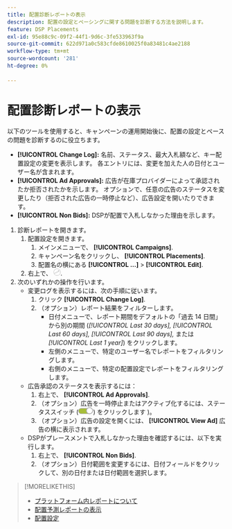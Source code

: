 ```yaml
---
title: 配置診断レポートの表示
description: 配置の設定とペーシングに関する問題を診断する方法を説明します。
feature: DSP Placements
exl-id: 95e88c9c-09f2-44f1-9d6c-3fe533963f9a
source-git-commit: 622d971a0c583cfde8610025f0a83481c4ae2188
workflow-type: tm+mt
source-wordcount: '281'
ht-degree: 0%

---
```


# 配置診断レポートの表示

<!-- Does this really belong in the Campaign Management > Reports section or in the Placements section? -->

以下のツールを使用すると、キャンペーンの運用開始後に、配置の設定とペースの問題を診断するのに役立ちます。

* **[!UICONTROL Change Log]:** 名前、ステータス、最大入札額など、キー配置設定の変更を表示します。 各エントリには、変更を加えた人の日付とユーザー名が含まれます。
* **[!UICONTROL Ad Approvals]:** 広告が在庫プロバイダーによって承認されたか拒否されたかを示します。 オプションで、任意の広告のステータスを変更したり（拒否された広告の一時停止など）、広告設定を開いたりできます。
* **[!UICONTROL Non Bids]:** DSPが配置で入札しなかった理由を示します。

1. 診断レポートを開きます。
   1. 配置設定を開きます。
      1. メインメニューで、 **[!UICONTROL Campaigns]**.
      1. キャンペーン名をクリックし、 **[!UICONTROL Placements]**.
      1. 配置名の横にある  **[!UICONTROL ...]** > **[!UICONTROL Edit]**.
   1. 右上で、 ![配置診断](/help/dsp/assets/placement-diagnostics.png).
1. 次のいずれかの操作を行います。
   * 変更ログを表示するには、次の手順に従います。
      1. クリック **[!UICONTROL Change Log]**.
      1. （オプション）レポート結果をフィルターします。
         * 日付メニューで、レポート期間をデフォルトの「過去 14 日間」から別の期間 (*[!UICONTROL Last 30 days],* *[!UICONTROL Last 60 days],* *[!UICONTROL Last 90 days],* または *[!UICONTROL Last 1 year]*) をクリックします。
         * 左側のメニューで、特定のユーザー名でレポートをフィルタリングします。
         * 右側のメニューで、特定の配置設定でレポートをフィルタリングします。
   * 広告承認のステータスを表示するには：
      1. 右上で、 **[!UICONTROL Ad Approvals]**.
      1. （オプション）広告を一時停止またはアクティブ化するには、ステータススイッチ (![ステータススイッチ](/help/dsp/assets/status-switch.png)) をクリックします )。
      1. （オプション）広告の設定を開くには、 **[!UICONTROL View Ad]** 広告の横に表示されます。
   * DSPがプレースメントで入札しなかった理由を確認するには、以下を実行します。
      1. 右上で、 **[!UICONTROL Non Bids]**.
      1. （オプション）日付範囲を変更するには、日付フィールドをクリックして、別の日付または日付範囲を選択します。

<!-- Later, add link to >* Definitions for NBRs (Reading No Bid Reports (NBRs)) -->

>[!MORELIKETHIS]
>
>* [プラットフォーム内レポートについて](campaign-reports-about.md)
>* [配置予測レポートの表示](/help/dsp/campaign-management/reports/placement-forecast.md)
>* [配置設定](/help/dsp/campaign-management/placements/placement-settings.md)
